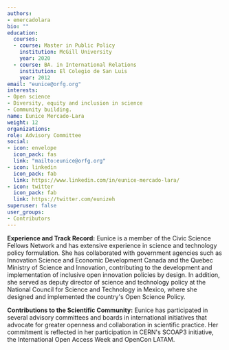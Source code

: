```yaml
---
authors:
- emercadolara
bio: ""
education:
  courses:
  - course: Master in Public Policy
    institution: McGill University
    year: 2020
  - course: BA. in International Relations
    institution: El Colegio de San Luis
    year: 2012
email: "eunice@orfg.org"
interests:
- Open science
- Diversity, equity and inclusion in science
- Community building. 
name: Eunice Mercado-Lara
weight: 12
organizations:
role: Advisory Committee
social:
- icon: envelope
  icon_pack: fas
  link: "mailto:eunice@orfg.org"
- icon: linkedin
  icon_pack: fab
  link: https://www.linkedin.com/in/eunice-mercado-lara/
- icon: twitter
  icon_pack: fab
  link: https://twitter.com/eunizeh
superuser: false
user_groups:
- Contributors
---
```


**Experience and Track Record:**
Eunice is a member of the Civic Science Fellows Network and has extensive experience in science and technology policy formulation. She has collaborated with government agencies such as Innovation Science and Economic Development Canada and the Quebec Ministry of Science and Innovation, contributing to the development and implementation of inclusive open innovation policies by design. In addition, she served as deputy director of science and technology policy at the National Council for Science and Technology in Mexico, where she designed and implemented the country's Open Science Policy.

**Contributions to the Scientific Community:**
Eunice has participated in several advisory committees and boards in international initiatives that advocate for greater openness and collaboration in scientific practice. Her commitment is reflected in her participation in CERN's SCOAP3 initiative, the International Open Access Week and OpenCon LATAM.